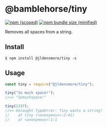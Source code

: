 # @bamblehorse/tiny

[![npm (scoped)](https://img.shields.io/npm/v/@bamblehorse/tiny.svg)](https://www.npmjs.com/package/@jldensmore/tiny)
[![npm bundle size (minified)](https://img.shields.io/bundlephobia/min/@bamblehorse/tiny.svg)](https://www.npmjs.com/package/@jldensmore/tiny)

Removes all spaces from a string.

## Install

```
$ npm install @jldensmore/tiny -s
```

## Usage

```js
const tiny = require("@jldensmore/tiny");

tiny("So much space!");
//=> "Somuchspace!"

tiny(1337);
//=> Uncaught TypeError: Tiny wants a string!
//    at tiny (<anonymous>:2:41)
//    at <anonymous>:1:1
```
